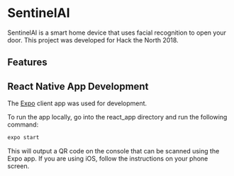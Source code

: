 # SentinelAI
SentinelAI is a smart home device that uses facial recognition to open your door. This project was developed for Hack the North 2018.

## Features

## React Native App Development
The [Expo](https://expo.io/learn) client app was used for development. 

To run the app locally, go into the react_app directory and run the following command:

```bash
expo start
```

This will output a QR code on the console that can be scanned using the Expo app. If you are using iOS, follow the instructions on your phone screen. 
